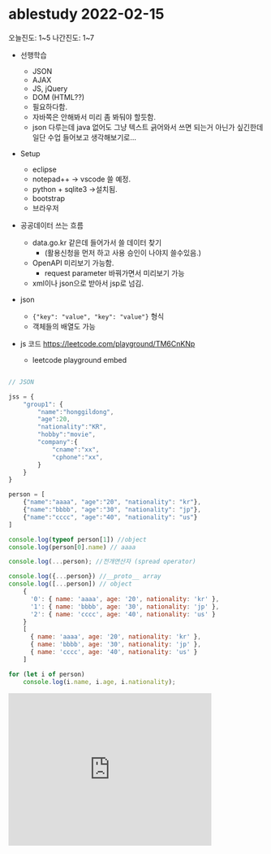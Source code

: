 # ablestudy 2022-02-15
오늘진도: 1~5
나간진도: 1~7

- 선행학습
	- JSON
	- AJAX
	- JS, jQuery
	- DOM (HTML??)
	- 필요하다함.
	- 자바쪽은 안해봐서 미리 좀 봐둬야 할듯함. 
	- json 다루는데 java 없어도 그냥 텍스트 긁어와서 쓰면 되는거 아닌가 싶긴한데 일단 수업 들어보고 생각해보기로...

- Setup
	- eclipse
	- notepad++ -> vscode 쓸 예정.
	- python + sqlite3 ->설치됨.
	- bootstrap
	- 브라우저

- 공공데이터 쓰는 흐름
	- data.go.kr 같은데 들어가서 쓸 데이터 찾기
		- (활용신청을 먼저 하고 사용 승인이 나야지 쓸수있음.)
	- OpenAPI 미리보기 가능함.
		- request parameter 바꿔가면서 미리보기 가능
	- xml이나 json으로 받아서 jsp로 넘김.

- json
	- `{"key": "value", "key": "value"}` 형식
	- 객체들의 배열도 가능
	
- js 코드 https://leetcode.com/playground/TM6CnKNp
	- leetcode playground embed
	
```js

// JSON 

jss = {
    "group1": {
        "name":"honggildong",
        "age":20,
        "nationality":"KR",
        "hobby":"movie",
        "company":{
            "cname":"xx",
            "cphone":"xx",
        }
    }
}

person = [
    {"name":"aaaa", "age":"20", "nationality": "kr"},
    {"name":"bbbb", "age":"30", "nationality": "jp"},
    {"name":"cccc", "age":"40", "nationality": "us"}
]

console.log(typeof person[1]) //object
console.log(person[0].name) // aaaa

console.log(...person); //전개연산자 (spread operator)

console.log({...person}) //__proto__ array
console.log([...person]) // object
    {
      '0': { name: 'aaaa', age: '20', nationality: 'kr' },
      '1': { name: 'bbbb', age: '30', nationality: 'jp' },
      '2': { name: 'cccc', age: '40', nationality: 'us' }
    }
    [
      { name: 'aaaa', age: '20', nationality: 'kr' },
      { name: 'bbbb', age: '30', nationality: 'jp' },
      { name: 'cccc', age: '40', nationality: 'us' }
    ]

for (let i of person)
    console.log(i.name, i.age, i.nationality);

```

<iframe src="https://leetcode.com/playground/TM6CnKNp/shared" frameBorder="0" width="400" height="300"></iframe>
